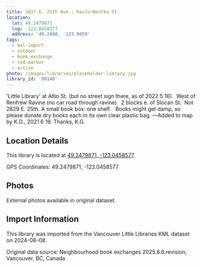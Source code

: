 ```yaml
---
title: 2837 E. 25th Ave.; Kaslo—Nootka St.
location:
  lat: 49.2479871
  lng: -123.0458577
  address: '49.2480, -123.0459'
tags:
  - kml-import
  - outdoor
  - book-exchange
  - red-marker
  - active
photo: /images/libraries/placeholder-library.jpg
library_id: '00140'
---
```

'Little Library' at Atlin St. (but no street sign there, as of 2022 5 16).  West of Renfrew Ravine (no car road through ravine).  
2 blocks e. of Slocan St.  Not 2829 E. 25th.
A small book box: one shelf.  
Books might get damp, so please donate dry books each in its own clear plastic bag.
—Added to map by K.D., 2021 6 19. Thanks, K.G.

## Location Details

This library is located at [49.2479871, -123.0458577](https://www.google.com/maps?q=49.2479871,-123.0458577).

GPS Coordinates: 49.2479871, -123.0458577

## Photos

External photos available in original dataset.

## Import Information

This library was imported from the Vancouver Little Libraries KML dataset on 2024-08-08.

Original data source: Neighbourhood book exchanges 2025.8.6.revision; Vancouver, BC, Canada
